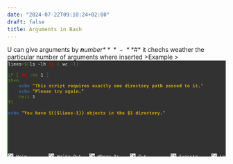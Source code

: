 ```yaml
---
date: "2024-07-22T09:10:24+02:00"
draft: false
title: Arguments in Bash
---
```


U can give arguments by ***n**u**m**b**e**r* \*  \*  −  \* \*#** it
chechs weather the particular number of arguments where inserted
\>Example
\>![ArgumentsCheck_visual.png](/static/ArgumentsCheck_visual.png)
